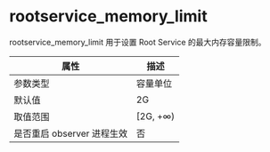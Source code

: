 rootservice_memory_limit 
=============================================

rootservice_memory_limit 用于设置 Root Service 的最大内存容量限制。


|      **属性**      |  **描述**   |
|------------------|-----------|
| 参数类型             | 容量单位      |
| 默认值              | 2G        |
| 取值范围             | \[2G, +∞) |
| 是否重启 observer 进程生效 | 否         |



